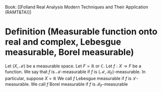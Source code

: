 Book: [[Folland Real Analysis Modern Techniques and Their Application (RAMT&TA)]]
# Definition (Measurable function onto real and complex, Lebesgue measurable, Borel measurable)
Let $(X,\mathcal{M})$ be a measurable space.
Let $F=\mathbb{R}$ or $\mathbb{C}$.
Let $f:X\to F$ be a function.
We say that $f$ is $\mathcal{M}$-measurable if $f$ is $(\mathcal{M},\mathcal{B}_{F})$-measurable.
In particular, suppose $X=\mathbb{R}$
We call $f$ Lebesgue measurable if $f$ is $\mathcal{L}$-measurable.
We call $f$ Borel measurable if $f$ is $\mathcal{B}_{F}$-measurable